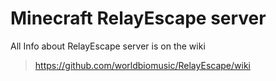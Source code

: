 # Minecraft RelayEscape server  
All Info about RelayEscape server is on the wiki  
> https://github.com/worldbiomusic/RelayEscape/wiki  
